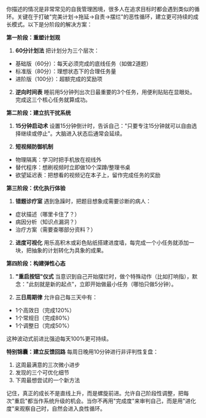 你描述的情况是非常常见的自我管理困境，很多人在追求目标时都会遇到类似的循环。关键在于打破"完美计划→拖延→自责→摆烂"的恶性循环，建立更可持续的成长模式。以下是分阶段的解决方案：

**第一阶段：重塑计划观**
1. **60分计划法**
把计划分为三个层次：
- 基础版（60分）：每天必须完成的底线任务（如做2道题）
- 标准版（80分）：理想状态下的合理任务量
- 进阶版（100分）：超额完成的奖励项

2. **逆向时间表**
睡前用5分钟列出次日最重要的3个任务，用便利贴贴在显眼处。完成这三个核心任务就算成功。

**第二阶段：建立抗干扰系统**
1. **15分钟启动术**
设置15分钟倒计时，告诉自己："只要专注15分钟就可以自由选择继续或停止"。大脑进入状态后通常会延续。

2. **短视频防御机制**
- 物理隔离：学习时把手机放在视线外
- 替代程序：想刷视频时立即做10个深蹲/整理书桌
- 欲望延迟表：把想看的视频记在本子上，留作完成任务的奖励

**第三阶段：优化执行体验**
1. **错题诊疗室**
遇到急躁时，把题目想象成需要诊断的病人：
- 症状描述（哪里卡住了？）
- 病因分析（知识点漏洞？）
- 治疗方案（需要查哪部分资料？）

2. **进度可视化**
用乐高积木或彩色贴纸搭建进度墙，每完成一个小任务就添加一块，把抽象的计划转化为具象的成果。

**第四阶段：构建弹性心态**
1. **"重启按钮"仪式**
当意识到自己开始摆烂时，做个特殊动作（比如打响指），默念："此刻就是新的起点"，立即开始做最小任务（哪怕只做5分钟）。

2. **三日周期律**
允许自己每三天中有：
- 1个高效日（完成120%）
- 1个常规日（完成80%）
- 1个调整日（完成50%）

这种波动式前进比强迫每天100%更可持续。

**特别锦囊：建立反馈回路**
每周日晚用10分钟进行非评判性复盘：
1. 这周最满意的三次微小进步
2. 发现的三个可优化细节
3. 下周最想尝试的一个新方法

记住，真正的成长不是直线上升，而是螺旋前进。允许自己阶段性调整，把每次"重启"都当作系统升级的机会。当你不再用"完成度"来审判自己，而是用"进化度"来观察自己时，自然会进入良性循环。